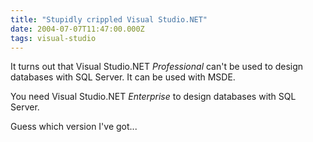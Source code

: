 ```yaml
---
title: "Stupidly crippled Visual Studio.NET"
date: 2004-07-07T11:47:00.000Z
tags: visual-studio
---
```

It turns out that Visual Studio.NET _Professional_ can't be used to design databases with SQL Server. It can be used with MSDE.

You need Visual Studio.NET _Enterprise_ to design databases with SQL Server.

Guess which version I've got...
